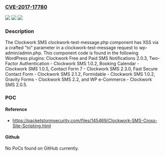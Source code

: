 ### [CVE-2017-17780](https://cve.mitre.org/cgi-bin/cvename.cgi?name=CVE-2017-17780)
![](https://img.shields.io/static/v1?label=Product&message=n%2Fa&color=blue)
![](https://img.shields.io/static/v1?label=Version&message=n%2Fa&color=blue)
![](https://img.shields.io/static/v1?label=Vulnerability&message=n%2Fa&color=brighgreen)

### Description

The Clockwork SMS clockwork-test-message.php component has XSS via a crafted "to" parameter in a clockwork-test-message request to wp-admin/admin.php. This component code is found in the following WordPress plugins: Clockwork Free and Paid SMS Notifications 2.0.3, Two-Factor Authentication - Clockwork SMS 1.0.2, Booking Calendar - Clockwork SMS 1.0.5, Contact Form 7 - Clockwork SMS 2.3.0, Fast Secure Contact Form - Clockwork SMS 2.1.2, Formidable - Clockwork SMS 1.0.2, Gravity Forms - Clockwork SMS 2.2, and WP e-Commerce - Clockwork SMS 2.0.5.

### POC

#### Reference
- https://packetstormsecurity.com/files/145469/Clockwork-SMS-Cross-Site-Scripting.html

#### Github
No PoCs found on GitHub currently.

